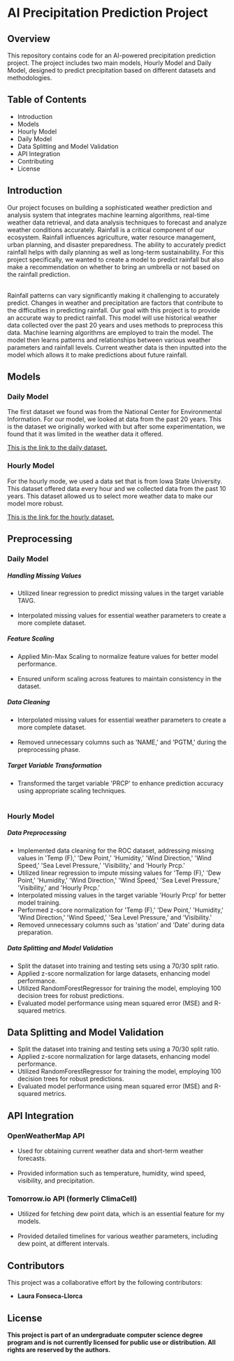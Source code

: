 <h1>
      AI Precipitation Prediction Project
</h1>
 
<h2>Overview</h2>
<body>This repository contains code for an AI-powered precipitation prediction project. The project includes two main models, Hourly Model and Daily Model, designed to predict precipitation based on different datasets and methodologies.</body>

<h2> Table of Contents</h2>
<body><ul>
      <li>Introduction</li>
       <li>Models</li>
       <li>Hourly Model</li>
       <li>Daily Model</li>
       <li>Data Splitting and Model Validation</li>
       <li>API Integration</li>
       <li>Contributing</li>
       <li>License</li>
</ul>
</body>
<h2>Introduction</h2>
<body>Our project focuses on building a sophisticated weather prediction and analysis system that integrates machine learning algorithms, real-time weather data retrieval, and data analysis techniques to forecast and analyze weather conditions accurately. Rainfall is a critical component of our ecosystem. Rainfall influences agriculture, water resource management, urban planning, and disaster preparedness. The ability to accurately predict rainfall helps with daily planning as well as long-term sustainability. For this project specifically, we wanted to create a model to predict rainfall but also make a recommendation on whether to bring an umbrella or not based on the rainfall prediction.
<br />
<br />
      
Rainfall patterns can vary significantly making it challenging to accurately predict. Changes in weather and precipitation are factors that contribute to the difficulties in predicting rainfall. Our goal with this project is to provide an accurate way to predict rainfall. This model will use historical weather data collected over the past 20 years and uses methods to preprocess this data. Machine learning algorithms are employed to train the model. The model then learns patterns and relationships between various weather parameters and rainfall levels. Current weather data is then inputted into the model which allows it to make predictions about future rainfall.​</body>
<h2>Models</h2>
<h3>Daily Model</h3>
The first dataset we found was from the National Center for Environmental Information. For our model, we looked at data from the past 20 years. This is the dataset we originally worked with but after some experimentation, we found that it was limited in the weather data it offered.​


<a href="https://www.ncdc.noaa.gov/cdo-web/search">This is the link to the daily dataset.</a>

<h3>Hourly Model</h3>
For the hourly mode, we used a data set that is from Iowa State University. This dataset offered data every hour and we collected data from the past 10 years​. This dataset allowed us to select more weather data to make our model more robust.

<a href="https://mesonet.agron.iastate.edu/request/download.phtml">This is the link for the hourly dataset. </a>

<h2>Preprocessing</h2>
<h3>Daily Model</h3>
      <h5>Handling Missing Values​</h5>
      <body>  
      <ul>
            <li>Utilized linear regression to predict missing values in the target variable TAVG.</li>​
            <li>Interpolated missing values for essential weather parameters to create a more complete dataset.​
      </li>
      </ul>     
      <h5>Feature Scaling​</h5>
      <ul>
            <li> Applied Min-Max Scaling to normalize feature values for better model performance.​</li>​
            <li>Ensured uniform scaling across features to maintain consistency in the dataset.​</li>
      </ul>
      <h5>Data Cleaning​</h5>
      <ul>
            <li> Interpolated missing values for essential weather parameters to create a more complete dataset.​​</li>​
            <li>Removed unnecessary columns such as 'NAME,' and 'PGTM,' during the preprocessing phase.​</li>
      </ul>
       <h5>Target Variable Transformation​</h5>
      <ul>
            <li> Transformed the target variable 'PRCP' to enhance prediction accuracy using appropriate scaling techniques.​</li>​
      </ul>
      </body>

<h3>Hourly Model</h3>
      <h5>Data Preprocessing</h5>
      <body>  
      <ul>
            <li>Implemented data cleaning for the ROC dataset, addressing missing values in 'Temp (F),' 'Dew Point,' 'Humidity,' 'Wind Direction,' 'Wind Speed,' 'Sea Level Pressure,' 'Visibility,' and 'Hourly Prcp.'</li>
            <li>Utilized linear regression to impute missing values for 'Temp (F),' 'Dew Point,' 'Humidity,' 'Wind Direction,' 'Wind Speed,' 'Sea Level Pressure,' 'Visibility,' and 'Hourly Prcp.'</li>
            <li>Interpolated missing values in the target variable 'Hourly Prcp' for better model training.</li>
            <li>Performed z-score normalization for 'Temp (F),' 'Dew Point,' 'Humidity,' 'Wind Direction,' 'Wind Speed,' 'Sea Level Pressure,' and 'Visibility.'</li>
            <li>Removed unnecessary columns such as 'station' and 'Date' during data preparation.</li>
      </ul>     
      <h5>Data Splitting and Model Validation</h5>
      <ul>
            <li>Split the dataset into training and testing sets using a 70/30 split ratio.</li>
            <li>Applied z-score normalization for large datasets, enhancing model performance.</li>
            <li>Utilized RandomForestRegressor for training the model, employing 100 decision trees for robust predictions.</li>
            <li>Evaluated model performance using mean squared error (MSE) and R-squared metrics.</li>
      </ul>
      </body>
<h2>Data Splitting and Model Validation</h2>
<body>
       <ul>
            <li>Split the dataset into training and testing sets using a 70/30 split ratio.</li>
            <li>Applied z-score normalization for large datasets, enhancing model performance.</li>
            <li>Utilized RandomForestRegressor for training the model, employing 100 decision trees for robust predictions.</li>
            <li>Evaluated model performance using mean squared error (MSE) and R-squared metrics.</li>
      </ul>
</body>
<h2>API Integration</h2>
<h3>OpenWeatherMap API</h3>
<body>
        <ul>
            <li> Used for obtaining current weather data and short-term weather forecasts.</li>​
            <li>Provided information such as temperature, humidity, wind speed, visibility, and precipitation.</li>
      </ul>
</body>
<h3>Tomorrow.io API (formerly ClimaCell)</h3>
<body>
        <ul>
            <li> Utilized for fetching dew point data, which is an essential feature for my models.</li>​
            <li>Provided detailed timelines for various weather parameters, including dew point, at different intervals.</li>
      </ul>
</body>


<h2>Contributors</h2>
<p>This project was a collaborative effort by the following contributors:</p>

<ul>
   <li><strong>Laura Fonseca-Llorca</li>
</ul>

<h2>License</h2>
This project is part of an undergraduate computer science degree program and is not currently licensed for public use or distribution. All rights are reserved by the authors.
